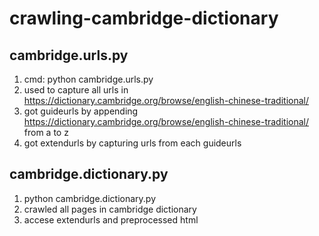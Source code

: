 # crawling-cambridge-dictionary
<h2>cambridge.urls.py</h2> 
  
  1. cmd: python cambridge.urls.py
  2. used to capture all urls in https://dictionary.cambridge.org/browse/english-chinese-traditional/
  3. got guideurls by appending https://dictionary.cambridge.org/browse/english-chinese-traditional/ from a to z
  4. got extendurls by capturing urls from each guideurls
  
<h2>cambridge.dictionary.py</h2>
  
  1. python cambridge.dictionary.py
  2. crawled all pages in cambridge dictionary
  3. accese extendurls and preprocessed html
